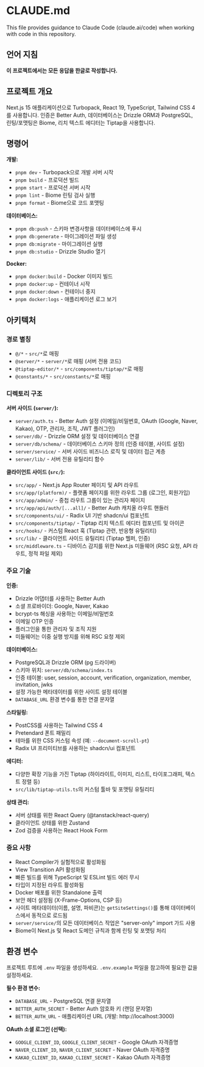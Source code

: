 # CLAUDE.md

This file provides guidance to Claude Code (claude.ai/code) when working with code in this repository.

## 언어 지침

**이 프로젝트에서는 모든 응답을 한글로 작성합니다.**

## 프로젝트 개요

Next.js 15 애플리케이션으로 Turbopack, React 19, TypeScript, Tailwind CSS 4를 사용합니다. 인증은 Better Auth, 데이터베이스는 Drizzle ORM과 PostgreSQL, 린팅/포맷팅은 Biome, 리치 텍스트 에디터는 Tiptap을 사용합니다.

## 명령어

**개발:**
- `pnpm dev` - Turbopack으로 개발 서버 시작
- `pnpm build` - 프로덕션 빌드
- `pnpm start` - 프로덕션 서버 시작
- `pnpm lint` - Biome 린팅 검사 실행
- `pnpm format` - Biome으로 코드 포맷팅

**데이터베이스:**
- `pnpm db:push` - 스키마 변경사항을 데이터베이스에 푸시
- `pnpm db:generate` - 마이그레이션 파일 생성
- `pnpm db:migrate` - 마이그레이션 실행
- `pnpm db:studio` - Drizzle Studio 열기

**Docker:**
- `pnpm docker:build` - Docker 이미지 빌드
- `pnpm docker:up` - 컨테이너 시작
- `pnpm docker:down` - 컨테이너 중지
- `pnpm docker:logs` - 애플리케이션 로그 보기

## 아키텍처

### 경로 별칭

- `@/*` - `src/*`로 매핑
- `@server/*` - `server/*`로 매핑 (서버 전용 코드)
- `@tiptap-editor/*` - `src/components/tiptap/*`로 매핑
- `@constants/*` - `src/constants/*`로 매핑

### 디렉토리 구조

**서버 사이드 (`server/`):**
- `server/auth.ts` - Better Auth 설정 (이메일/비밀번호, OAuth (Google, Naver, Kakao), OTP, 관리자, 조직, JWT 플러그인)
- `server/db/` - Drizzle ORM 설정 및 데이터베이스 연결
- `server/db/schema/` - 데이터베이스 스키마 정의 (인증 테이블, 사이트 설정)
- `server/service/` - 서버 사이드 비즈니스 로직 및 데이터 접근 계층
- `server/lib/` - 서버 전용 유틸리티 함수

**클라이언트 사이드 (`src/`):**
- `src/app/` - Next.js App Router 페이지 및 API 라우트
- `src/app/(platform)/` - 플랫폼 페이지를 위한 라우트 그룹 (로그인, 회원가입)
- `src/app/admin/` - 중첩 라우트 그룹이 있는 관리자 페이지
- `src/app/api/auth/[...all]/` - Better Auth 캐치올 라우트 핸들러
- `src/components/ui/` - Radix UI 기반 shadcn/ui 컴포넌트
- `src/components/tiptap/` - Tiptap 리치 텍스트 에디터 컴포넌트 및 아이콘
- `src/hooks/` - 커스텀 React 훅 (Tiptap 관련, 반응형 유틸리티)
- `src/lib/` - 클라이언트 사이드 유틸리티 (Tiptap 헬퍼, 인증)
- `src/middleware.ts` - 디바이스 감지를 위한 Next.js 미들웨어 (RSC 요청, API 라우트, 정적 파일 제외)

### 주요 기술

**인증:**
- Drizzle 어댑터를 사용하는 Better Auth
- 소셜 프로바이더: Google, Naver, Kakao
- bcrypt-ts 해싱을 사용하는 이메일/비밀번호
- 이메일 OTP 인증
- 플러그인을 통한 관리자 및 조직 지원
- 미들웨어는 이중 실행 방지를 위해 RSC 요청 제외

**데이터베이스:**
- PostgreSQL과 Drizzle ORM (pg 드라이버)
- 스키마 위치: `server/db/schema/index.ts`
- 인증 테이블: user, session, account, verification, organization, member, invitation, jwks
- 설정 가능한 메타데이터를 위한 사이트 설정 테이블
- `DATABASE_URL` 환경 변수를 통한 연결 문자열

**스타일링:**
- PostCSS를 사용하는 Tailwind CSS 4
- Pretendard 폰트 패밀리
- 테마를 위한 CSS 커스텀 속성 (예: `--document-scroll-pt`)
- Radix UI 프리미티브를 사용하는 shadcn/ui 컴포넌트

**에디터:**
- 다양한 확장 기능을 가진 Tiptap (하이라이트, 이미지, 리스트, 타이포그래피, 텍스트 정렬 등)
- `src/lib/tiptap-utils.ts`의 커스텀 툴바 및 포맷팅 유틸리티

**상태 관리:**
- 서버 상태를 위한 React Query (@tanstack/react-query)
- 클라이언트 상태를 위한 Zustand
- Zod 검증을 사용하는 React Hook Form

### 중요 사항

- React Compiler가 실험적으로 활성화됨
- View Transition API 활성화됨
- 빠른 빌드를 위해 TypeScript 및 ESLint 빌드 에러 무시
- 타입이 지정된 라우트 활성화됨
- Docker 배포를 위한 Standalone 출력
- 보안 헤더 설정됨 (X-Frame-Options, CSP 등)
- 사이트 메타데이터(이름, 설명, 파비콘)는 `getSiteSettings()`를 통해 데이터베이스에서 동적으로 로드됨
- `server/service/`의 모든 데이터베이스 작업은 "server-only" import 가드 사용
- Biome이 Next.js 및 React 도메인 규칙과 함께 린팅 및 포맷팅 처리

## 환경 변수

프로젝트 루트에 `.env` 파일을 생성하세요. `.env.example` 파일을 참고하여 필요한 값을 설정하세요.

**필수 환경 변수:**
- `DATABASE_URL` - PostgreSQL 연결 문자열
- `BETTER_AUTH_SECRET` - Better Auth 암호화 키 (랜덤 문자열)
- `BETTER_AUTH_URL` - 애플리케이션 URL (개발: http://localhost:3000)

**OAuth 소셜 로그인 (선택):**
- `GOOGLE_CLIENT_ID`, `GOOGLE_CLIENT_SECRET` - Google OAuth 자격증명
- `NAVER_CLIENT_ID`, `NAVER_CLIENT_SECRET` - Naver OAuth 자격증명
- `KAKAO_CLIENT_ID`, `KAKAO_CLIENT_SECRET` - Kakao OAuth 자격증명
